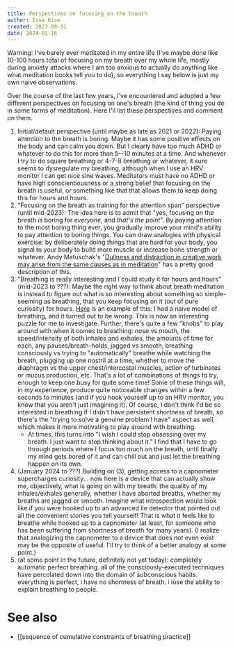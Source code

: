```yaml
---
title: Perspectives on focusing on the breath
author: Issa Rice
created: 2023-08-31
date: 2024-01-16
---
```


Warning: I've barely ever meditated in my entire life (I've maybe done like 10-100 hours total of focusing on my breath over my whole life, mostly during anxiety attacks where I am too anxious to actually do anything like what meditation books tell you to do), so everything I say below is just my own naive observations.

Over the course of the last few years, I've encountered and adopted a few different perspectives on focusing on one's breath (the kind of thing you do in some forms of meditation). Here I'll list these perspectives and comment on them.

1. Initial/default perspective (until maybe as late as 2021 or 2022): Paying attention to the breath is boring. Maybe it has some positive effects on the body and can calm you down. But I clearly have too much ADHD or whatever to do this for more than 5--10 minutes at a time. And whenever I try to do square breathing or 4-7-8 breathing or whatever, it sure seems to dysregulate my breathing, although when I use an HRV monitor I can get nice sine waves. Meditators must have no ADHD or have high conscientiousness or a strong belief that focusing on the breath is useful, or something like that that allows them to keep doing this for hours and hours.
2. "Focusing on the breath as training for the attention span" perspective (until mid-2023): The idea here is to admit that "yes, focusing on the breath *is* boring for *everyone*, and *that's the point*". By paying attention to the most boring thing ever, you gradually improve your mind's ability to pay attention to boring things. You can draw analogies with physical exercise: by deliberately doing things that are hard for your body, you signal to your body to build more muscle or increase bone strength or whatever. Andy Matuschak's "[Dullness and distraction in creative work may arise from the same causes as in meditation](https://notes.andymatuschak.org/zG8RB9kAnBBzZ8fpfGh8Drp)" has a pretty good description of this.
3. "Breathing is really interesting and I could study it for hours and hours" (mid-2023 to ???): Maybe the right way to think about breath meditation is instead to figure out what is so interesting about something so simple-seeming as breathing, that you keep focusing on it (out of pure curiosity) for hours. [Here](https://www.greaterwrong.com/posts/DJk86FE29ad4vr5e9/riceissa-s-shortform/comment/nX6AdeK2nQLPSNLA3) is an example of this: I had a naive model of breathing, and it turned out to be wrong. This is now an interesting puzzle for me to investigate. Further, there's quite a few "knobs" to play around with when it comes to breathing: nose vs mouth, the speed/intensity of both inhales and exhales, the amounts of time for each, any pauses/breath-holds, jagged vs smooth, breathing consciously vs trying to "automatically" breathe while watching the breath, plugging up one nostril at a time, whether to move the diaphragm vs the upper chest/intercostal muscles, action of turbinates or mucus production, etc. That's a lot of combinations of things to try, enough to keep one busy for quite some time! Some of these things will, in my experience, produce quite noticeable changes within a few seconds to minutes (and if you hook yourself up to an HRV monitor, you know that you aren't just imagining it). Of course, I don't think I'd be so interested in breathing if I didn't have persistent shortness of breath, so there's the "trying to solve a genuine problem I have" aspect as well, which makes it more motivating to play around with breathing.  <!-- TODO: also mention my 'Breathing problem explananda' Roam page -->
	- At times, this turns into "I wish I could stop obsessing over my breath. I just want to stop thinking about it." I find that I have to go through periods where I focus too much on the breath, until finally my mind gets bored of it and can chill out and just let the breathing happen on its own.
4. (January 2024 to ???) Building on (3), getting access to a capnometer supercharges curiosity... now here is a device that can actually show me, objectively, what is going on with my breath: the quality of my inhales/exhales generally, whether I have aborted breaths, whether my breaths are jagged or smooth. Imagine what introspection would look like if you were hooked up to an advanced lie detector that pointed out all the convenient stories you tell yourself! That is what it feels like to breathe while hooked up to a capnometer (at least, for someone who has been suffering from shortness of breath for many years). (I realize that analogizing the capnometer to a device that does not even exist may be the opposite of useful. I'll try to think of a better analogy at some point.)
5. (at some point in the future, definitely not yet today): completely automatic perfect breathing. all of the consciously-executed techniques have percolated down into the domain of subconscious habits. everything is perfect, i have no shortness of breath. i lose the ability to explain breathing to people.

# See also

- [[sequence of cumulative constraints of breathing practice]]